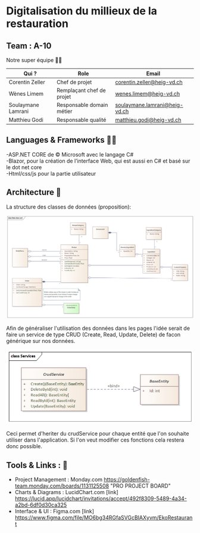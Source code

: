 # Digitalisation du millieux de la restauration

## Team : A-10 
Notre super équipe 👨‍💻

| Qui ?              | Role                      | Email                         |
| ------------------ | ------------------------- | ----------------------------- |
| Corentin Zeller    | Chef de projet            | corentin.zeller@heig-vd.ch    |
| Wènes Limem        | Remplaçant chef de projet | wenes.limem@heig-vd.ch        |
| Soulaymane Lamrani | Responsable domain métier | soulaymane.lamrani@heig-vd.ch |
| Matthieu Godi      | Responsable qualité       | matthieu.godi@heig-vd.ch      |


## Languages & Frameworks  👨‍🏭

 -ASP.NET CORE de © Microsoft avec le langage C# </br>
 -Blazor, pour la création de l’interface Web, qui est aussi en C# et basé sur le dot net core </br>
 -Html/css/js pour la partie utilisateur </br>

## Architecture 📝

La structure des classes de données (proposition):

![](./img/uml_data.png)

Afin de généraliser l'utilisation des données dans les pages l'idée serait de faire un service de type CRUD (Create, Read, Update, Delete) de facon générique sur nos données.

![](./img/uml_service_crud.png)

Ceci permet d'heriter du crudService pour chaque entité que l'on souhaite utiliser dans l'application. Si l'on veut modifier ces fonctions cela restera donc possible.



## Tools & Links :  🧲

 - Project Management : Monday.com https://goldenfish-team.monday.com/boards/1131125508 "PRO PROJECT BOARD"
 - Charts & Diagrams  : LucidChart.com [link] https://lucid.app/lucidchart/invitations/accept/492f8309-5489-4a34-a2bd-6df0d30ca325
 - Interface & UI     : Figma.com [link] https://www.figma.com/file/MO6bg34RGfaSVGcBIAXyvm/EkoRestaurant



